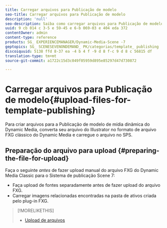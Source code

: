 ```yaml
---
title: Carregar arquivos para Publicação de modelo
seo-title: Carregar arquivos para Publicação de modelo
description: 'null'
seo-description: Saiba como carregar arquivos para Publicação de modelo.
uuid: 9 cb 014 c 3-5 e 59-45 e 6-b 069-03 e 404 eda 372
contentOwner: admin
content-type: reference
products: SG_ EXPERIENCEMANAGER/Dynamic-Media-Scene -7
geptopics: SG_ SCENESEVENONDEMAND_ PK/categorias/template_ publishing
discoiquuid: 5138 ffd 8-37 ea -4 b 4 f -9 d 8 f-c 9 d 8 c 56815 df
translation-type: tm+mt
source-git-commit: a1722c15d3c049f05959d895e85297d47d730872

---
```



# Carregar arquivos para Publicação de modelo{#upload-files-for-template-publishing}

Para criar arquivos para a Publicação de modelo de mídia dinâmica do Dynamic Media, converta seu arquivo do Illustrator no formato de arquivo FXG clássico do Dynamic Media e carregue o arquivo no SPS.

## Preparação do arquivo para upload {#preparing-the-file-for-upload}

Faça o seguinte *antes* de fazer upload manual do arquivo FXG do Dynamic Media Classic para o Sistema de publicação Scene 7:

* Faça upload de fontes separadamente antes de fazer upload do arquivo FXG.
* Carregar imagens relacionadas encontradas na pasta de ativos criada pelo plug-in FXG.

>[!MORELIKETHIS]
>
>* [Upload de arquivos](uploading-files.md#uploading_your_files)

